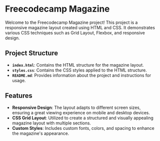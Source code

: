 # Freecodecamp Magazine

Welcome to the Freecodecamp Magazine project! This project is a responsive magazine layout created using HTML and CSS. It demonstrates various CSS techniques such as Grid Layout, Flexbox, and responsive design.

## Project Structure

- **`index.html`**: Contains the HTML structure for the magazine layout.
- **`styles.css`**: Contains the CSS styles applied to the HTML structure.
- **`README.md`**: Provides information about the project and instructions for usage.

## Features

- **Responsive Design**: The layout adapts to different screen sizes, ensuring a great viewing experience on mobile and desktop devices.
- **CSS Grid Layout**: Utilized to create a structured and visually appealing magazine layout with multiple sections.
- **Custom Styles**: Includes custom fonts, colors, and spacing to enhance the magazine's appearance.
